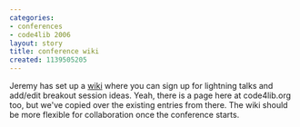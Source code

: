 ```yaml
---
categories:
- conferences
- code4lib 2006
layout: story
title: conference wiki
created: 1139505205
---
```

Jeremy has set up a <a href="http://wiki.library.oregonstate.edu/confluence/display/code4lib/Home">wiki</a> where you can sign up for lightning talks and add/edit breakout session ideas. Yeah, there is a page here at code4lib.org too, but we've copied over the existing entries from there. The wiki should be more flexible for collaboration once the conference starts.
